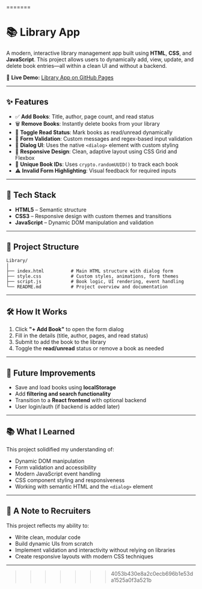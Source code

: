 =======
# 📚 Library App

A modern, interactive library management app built using **HTML**, **CSS**, and **JavaScript**. This project allows users to dynamically add, view, update, and delete book entries—all within a clean UI and without a backend.

🚀 **Live Demo:** [Library App on GitHub Pages](https://notaarryan.github.io/Library/)

---

## ✨ Features

- ✅ **Add Books**: Title, author, page count, and read status
- 🗑️ **Remove Books**: Instantly delete books from your library
- 🔄 **Toggle Read Status**: Mark books as read/unread dynamically
- 🧠 **Form Validation**: Custom messages and regex-based input validation
- 💬 **Dialog UI**: Uses the native `<dialog>` element with custom styling
- 📱 **Responsive Design**: Clean, adaptive layout using CSS Grid and Flexbox
- 🔐 **Unique Book IDs**: Uses `crypto.randomUUID()` to track each book
- ⚠️ **Invalid Form Highlighting**: Visual feedback for required inputs

---

## 🧩 Tech Stack

- **HTML5** – Semantic structure
- **CSS3** – Responsive design with custom themes and transitions
- **JavaScript** – Dynamic DOM manipulation and validation

---

## 📂 Project Structure

```
Library/
│
├── index.html          # Main HTML structure with dialog form
├── style.css           # Custom styles, animations, form themes
├── script.js           # Book logic, UI rendering, event handling
└── README.md           # Project overview and documentation
```

---

## 🛠️ How It Works

1. Click **"+ Add Book"** to open the form dialog
2. Fill in the details (title, author, pages, and read status)
3. Submit to add the book to the library
4. Toggle the **read/unread** status or remove a book as needed

---

## 🔮 Future Improvements

- Save and load books using **localStorage**
- Add **filtering and search functionality**
- Transition to a **React frontend** with optional backend
- User login/auth (if backend is added later)

---

## 📚 What I Learned

This project solidified my understanding of:

- Dynamic DOM manipulation
- Form validation and accessibility
- Modern JavaScript event handling
- CSS component styling and responsiveness
- Working with semantic HTML and the `<dialog>` element

---

## 🙌 A Note to Recruiters

This project reflects my ability to:

- Write clean, modular code
- Build dynamic UIs from scratch
- Implement validation and interactivity without relying on libraries
- Create responsive layouts with modern CSS techniques

---

>>>>>>> 4053b430e8a2c0ecb696b1e53da1525a0f3a521b

